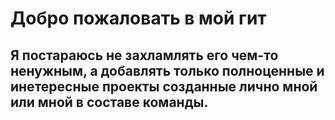 # Добро пожаловать в мой гит
## Я постараюсь не захламлять его чем-то ненужным, а добавлять только полноценные и инетересные проекты созданные лично мной или мной в составе команды.
